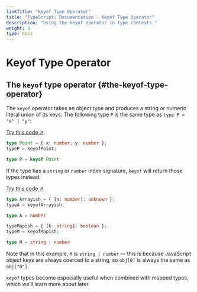 ```yaml
---
linkTitle: "Keyof Type Operator"
title: "TypeScript: Documentation - Keyof Type Operator"
description: "Using the keyof operator in type contexts."
weight: 3
type: docs
---
```


# Keyof Type Operator

## The `keyof` type operator {#the-keyof-type-operator}

The `keyof` operator takes an object type and produces a string or numeric literal union of its keys.
The following type `P` is the same type as `type P = "x" | "y"`:

[Try this code ↗](https://www.typescriptlang.org/play#code/C4TwDgpgBACg9gSwHbCgXigbygDwFxRICuAtgEYQBOA3FCAceVVAL7UBQoks6UA1hBBwAZrEQoOAeklRZAPQD8QA)

```ts
type Point = { x: number; y: number };
typeP = keyofPoint;

type P = keyof Point
```

If the type has a `string` or `number` index signature, `keyof` will return those types instead:

[Try this code ↗](https://www.typescriptlang.org/play#code/C4TwDgpgBAggTnAhiAlgZwBZQLxQN5QDaAdgFxTECuAtgEYRwC65lxA1sQPYDuxUAvgG4AUKEiwcUNhBCcAZrATJ0GEQHo1ULQD0A-MNHhoAWURgVkgoTbk0wOCmIBzZlFqdOAGwiI+Qw+LGktKyCqbmmOqaOrpAA)

```ts
type Arrayish = { [n: number]: unknown };
typeA = keyofArrayish;

type A = number

typeMapish = { [k: string]: boolean };
typeM = keyofMapish;

type M = string | number
```

Note that in this example, `M` is `string | number` — this is because JavaScript object keys are always coerced to a string, so `obj[0]` is always the same as `obj["0"]`.

`keyof` types become especially useful when combined with mapped types, which we’ll learn more about later.
